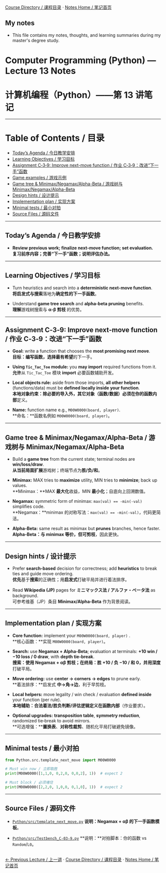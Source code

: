 [Course Directory / 课程目录](./README.md#toc) · [Notes Home / 笔记首页](./README.md)

## My notes
- This file contains my notes, thoughts, and learning summaries during my master's degree study.

# Computer Programming (Python) — Lecture 13 Notes 
# 计算机编程（Python）——第 13 讲笔记

---

# Table of Contents / 目录

- [Today’s Agenda / 今日教学安排](#todays-agenda--今日教学安排)
- [Learning Objectives / 学习目标](#learning-objectives--学习目标)
- [Assignment C‑3‑9: Improve next-move function / 作业 C‑3‑9：改进“下一手”函数](#assignment-c3-9-improve-next-move-function--作业-c3-9改进下一手函数)
- [Game examples / 游戏示例](#game-examples--游戏示例)
- [Game tree & Minimax/Negamax/Alpha-Beta / 游戏树与 Minimax/Negamax/Alpha-Beta](#game-tree--minimaxnegamaxalpha-beta--游戏树与-minimaxnegamaxalpha-beta)
- [Design hints / 设计提示](#design-hints--设计提示)
- [Implementation plan / 实现方案](#implementation-plan--实现方案)
- [Minimal tests / 最小对拍](#minimal-tests--最小对拍)
- [Source Files / 源码文件](#source-files--源码文件)

---

## Today’s Agenda / 今日教学安排

- **Review previous work; finalize next-move function; set evaluation.**  
**复习前序内容；完善“下一手”函数；说明评估办法。** 

---

## Learning Objectives / 学习目标

- Turn heuristics and search into a **deterministic next-move function**.  
**将启发式与搜索**落地为**确定性的下一手函数**。 

- Understand **game tree search** and **alpha‑beta pruning** benefits.  
**理解**游戏树搜索与 **α‑β 剪枝** 的优势。 

---

## Assignment C‑3‑9: Improve next-move function / 作业 C‑3‑9：改进“下一手”函数

- **Goal:** write a function that chooses the **most promising next move**.  
**目标：**编写函数，选择**最有希望**的下一手。

- **Using `Tic_Tac_Toe` module:** you **may import** required functions from it.  
**允许**从 `Tic_Tac_Toe` 模块 **import** 必要函数辅助开发。

- **Local objects rule:** aside from those imports, **all other helpers** (functions/data) must be **defined locally inside your function**.  
**本地对象约束：**除必要的导入外，**其它对象**（函数/数据）必须在**你的函数内部**定义。

- **Name:** function name e.g., `M00W0000(board, player)`.  
**命名：**函数名例如 `M00W0000(board, player)`。


---

## Game tree & Minimax/Negamax/Alpha-Beta / 游戏树与 Minimax/Negamax/Alpha-Beta

- Build a **game tree** from the current state; terminal nodes are **win/loss/draw**.  
**从当前局面扩展**游戏树；终端节点为**胜/负/和**。 

- **Minimax:** MAX tries to **maximize** utility, MIN tries to **minimize**; back up values.  
**Minimax：**MAX **最大化**收益，MIN **最小化**；自底向上回溯数值。 

- **Negamax:** symmetric form of minimax: `max(val) == -min(-val)` simplifies code.  
**Negamax：**minimax 的对称写法：`max(val) == -min(-val)`，代码更简洁。

- **Alpha‑Beta:** same result as minimax but **prunes** branches, hence faster.  
**Alpha‑Beta：**与 minimax 等价，但可**剪枝**，因此更快。 

---

## Design hints / 设计提示

- Prefer **search‑based** decision for correctness; add **heuristics** to break ties and guide move ordering.  
**优先**基于**搜索**的正确性；用**启发式**打破平局并进行着法排序。

- Read **Wikipedia (JP)** pages for **ミニマックス法 / アルファ・ベータ法** as background.  
可参考维基（JP）条目 **Minimax/Alpha‑Beta** 作为背景阅读。

---

## Implementation plan / 实现方案

- **Core function:** implement your `M00W0000(board, player)` .  
**核心函数：**实现 `M00W0000(board, player)`。

- **Search:** use **Negamax + Alpha‑Beta**; evaluation at terminals: **+10 win / −10 loss / 0 draw**, with **depth tie‑break**.  
**搜索：**使用 **Negamax + αβ 剪枝**；在终局：**胜 +10 / 负 −10 / 和 0**，并用**深度**打破平局。

- **Move ordering:** use **center → corners → edges** to prune early.  
**着法排序：**启发式 **中→角→边**，利于早剪枝。

- **Local helpers:** move legality / win check / evaluation **defined inside** your function (per rule).  
**本地辅助：**合法着法/胜负判断/评估逻辑**定义在函数内部**（作业要求）。

- **Optional upgrades:** **transposition table**, **symmetry reduction**, randomized tie‑break to avoid mirrors.  
**可选增强：****置换表**、**对称性裁剪**、随机化平局打破避免镜像。

---

## Minimal tests / 最小对拍

```python
from Python.src.template_next_move import M00W0000

# Must win now / 立即取胜
print(M00W0000([1,1,0, 0,2,0, 0,0,2], 1))  # expect 2

# Must block / 必须堵住
print(M00W0000([2,2,0, 1,0,0, 0,1,0], 1))  # expect 2
```

---

## Source Files / 源码文件

- [`Python/src/template_next_move.py`](./src/template_next_move.py)
**说明：**Negamax + αβ 的**下一手函数模板**。

- [`Python/src/Testbench_C-03-9.py`](./src/Testbench_C-03-9.py)
**说明：**对拍脚本：你的函数 vs `Random`/`L0`。
  

<h2></h2>


[← Previous Lecture / 上一讲](./lecture12.md) · [Course Directory / 课程目录](./README.md#toc) · [Notes Home / 笔记首页](./README.md)

